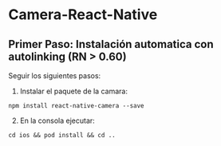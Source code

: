 # Camera-React-Native

## Primer Paso: Instalación automatica con autolinking (RN > 0.60)
Seguir los siguientes pasos:

1. Instalar el paquete de la camara:
```
npm install react-native-camera --save
```
2. En la consola ejecutar:
```
cd ios && pod install && cd ..
```


